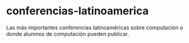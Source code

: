 # conferencias-latinoamerica
Las más importantes conferencias latinoaméricas sobre computación o donde alumnos de computación pueden publicar.
